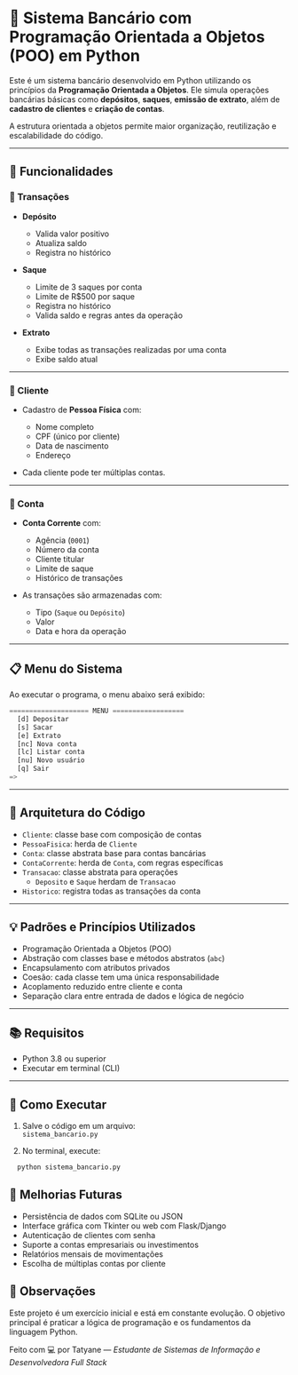 # 🏦 Sistema Bancário com Programação Orientada a Objetos (POO) em Python

Este é um sistema bancário desenvolvido em Python utilizando os princípios da **Programação Orientada a Objetos**. Ele simula operações bancárias básicas como **depósitos**, **saques**, **emissão de extrato**, além de **cadastro de clientes** e **criação de contas**.  

A estrutura orientada a objetos permite maior organização, reutilização e escalabilidade do código.


---

## 🚀 Funcionalidades

### 🧾 Transações
- **Depósito**  
  - Valida valor positivo
  - Atualiza saldo
  - Registra no histórico


- **Saque**  
  - Limite de 3 saques por conta
  - Limite de R$500 por saque
  - Registra no histórico
  - Valida saldo e regras antes da operação

- **Extrato**  
  - Exibe todas as transações realizadas por uma conta
  - Exibe saldo atual

---
### 👤 Cliente

- Cadastro de **Pessoa Física** com:
  - Nome completo
  - CPF (único por cliente)
  - Data de nascimento
  - Endereço

- Cada cliente pode ter múltiplas contas.

---

### 🏦 Conta

- **Conta Corrente** com:
  - Agência (`0001`)
  - Número da conta
  - Cliente titular
  - Limite de saque
  - Histórico de transações

- As transações são armazenadas com:
  - Tipo (`Saque` ou `Depósito`)
  - Valor
  - Data e hora da operação

---

## 📋  Menu do Sistema

Ao executar o programa, o menu abaixo será exibido:

````py
==================== MENU ==================
  [d] Depositar
  [s] Sacar
  [e] Extrato
  [nc] Nova conta
  [lc] Listar conta
  [nu] Novo usuário
  [q] Sair
=>
````
---

## 🧱 Arquitetura do Código

- `Cliente`: classe base com composição de contas
- `PessoaFisica`: herda de `Cliente`
- `Conta`: classe abstrata base para contas bancárias
- `ContaCorrente`: herda de `Conta`, com regras específicas
- `Transacao`: classe abstrata para operações
  - `Deposito` e `Saque` herdam de `Transacao`
- `Historico`: registra todas as transações da conta

---

## 💡 Padrões e Princípios Utilizados

- Programação Orientada a Objetos (POO)
- Abstração com classes base e métodos abstratos (`abc`)
- Encapsulamento com atributos privados
- Coesão: cada classe tem uma única responsabilidade
- Acoplamento reduzido entre cliente e conta
- Separação clara entre entrada de dados e lógica de negócio

---

## 📚 Requisitos

- Python 3.8 ou superior
- Executar em terminal (CLI)

---


## 🚀 Como Executar

1. Salve o código em um arquivo:  
   `sistema_bancario.py`

2. No terminal, execute:

````bash
  python sistema_bancario.py
````


## 🧭 Melhorias Futuras
- Persistência de dados com SQLite ou JSON
- Interface gráfica com Tkinter ou web com Flask/Django
- Autenticação de clientes com senha
- Suporte a contas empresariais ou investimentos
- Relatórios mensais de movimentações
- Escolha de múltiplas contas por cliente


## 📝 Observações
Este projeto é um exercício inicial e está em constante evolução. O objetivo principal é praticar a lógica de programação e os fundamentos da linguagem Python.

Feito com 💻 por Tatyane — *Estudante de Sistemas de Informação e Desenvolvedora Full Stack*